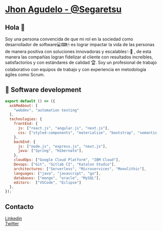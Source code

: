 # [Jhon Agudelo - @Segaretsu](https://www.jhonsebastianas.com/)

## Hola 👋
Soy una persona convencida de que mi rol en la sociedad como desarrollador de software💻⌨🖱 es lograr impactar la vida de las personas de manera positiva con soluciones innovadoras y escalables✨🎢 , de esta manera las compañías logran fidelizar al cliente con resultados increíbles, satisfactorios y con estándares de calidad 🏆. Soy un profesional de trabajo colaborativo con equipos de trabajo y con experiencia en metodología ágiles como Scrum. 

## 🔭 Software development

```javascript
export default () => ({
  askMeAbout: [
    "webdev", "automation testing"
  ],
  technologies: {
    frontEnd: {
      js: ["react.js", "angular.js", "next.js"],
      css: ["styled-components", "materialize", "bootstrap", "semantic-ui"]
    },
    backEnd: {
      js: ["node.js", "express.js", "next.js"],
      java: ["Spring", "Hibernate"],
    },
    cloudOps: ["Google Cloud Platform", "IBM Cloud"],
    Devops: ["Git", "Gitlab CI", "Katalon Studio"],
    architectures: ["Serverless", "Microservices", "Monolithic"],
    languages: ["java", "javascript", "go"],
    databases: ["mongo", "oracle", "MySQL"],
    editors:  ["VSCode", "Eclipse"]
  },
});
```

## Contacto
[Linkedin](https://www.linkedin.com/in/jhonsas/)  
[Twitter](https://twitter.com/JhonSebastianAS)
